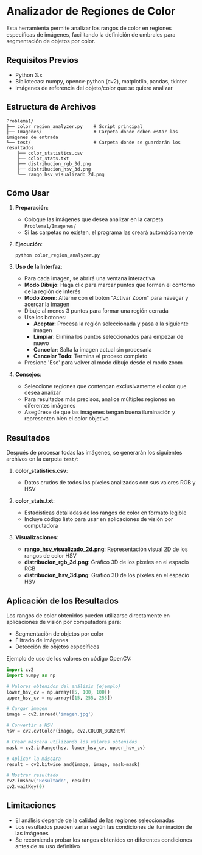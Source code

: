 # Analizador de Regiones de Color

Esta herramienta permite analizar los rangos de color en regiones específicas de imágenes, facilitando la definición de umbrales para segmentación de objetos por color.

## Requisitos Previos

- Python 3.x
- Bibliotecas: numpy, opencv-python (cv2), matplotlib, pandas, tkinter
- Imágenes de referencia del objeto/color que se quiere analizar

## Estructura de Archivos

```
Problema1/
├── color_region_analyzer.py    # Script principal
├── Imagenes/                   # Carpeta donde deben estar las imágenes de entrada
└── test/                       # Carpeta donde se guardarán los resultados
    ├── color_statistics.csv
    ├── color_stats.txt
    ├── distribucion_rgb_3d.png
    ├── distribucion_hsv_3d.png
    └── rango_hsv_visualizado_2d.png
```

## Cómo Usar

1. **Preparación**: 
   - Coloque las imágenes que desea analizar en la carpeta `Problema1/Imagenes/`
   - Si las carpetas no existen, el programa las creará automáticamente

2. **Ejecución**:
   ```
   python color_region_analyzer.py
   ```

3. **Uso de la Interfaz**:
   - Para cada imagen, se abrirá una ventana interactiva
   - **Modo Dibujo**: Haga clic para marcar puntos que formen el contorno de la región de interés
   - **Modo Zoom**: Alterne con el botón "Activar Zoom" para navegar y acercar la imagen
   - Dibuje al menos 3 puntos para formar una región cerrada
   - Use los botones:
     - **Aceptar**: Procesa la región seleccionada y pasa a la siguiente imagen
     - **Limpiar**: Elimina los puntos seleccionados para empezar de nuevo
     - **Cancelar**: Salta la imagen actual sin procesarla
     - **Cancelar Todo**: Termina el proceso completo
   - Presione 'Esc' para volver al modo dibujo desde el modo zoom

4. **Consejos**:
   - Seleccione regiones que contengan exclusivamente el color que desea analizar
   - Para resultados más precisos, analice múltiples regiones en diferentes imágenes
   - Asegúrese de que las imágenes tengan buena iluminación y representen bien el color objetivo

## Resultados

Después de procesar todas las imágenes, se generarán los siguientes archivos en la carpeta `test/`:

1. **color_statistics.csv**: 
   - Datos crudos de todos los píxeles analizados con sus valores RGB y HSV

2. **color_stats.txt**: 
   - Estadísticas detalladas de los rangos de color en formato legible
   - Incluye código listo para usar en aplicaciones de visión por computadora

3. **Visualizaciones**:
   - **rango_hsv_visualizado_2d.png**: Representación visual 2D de los rangos de color HSV
   - **distribucion_rgb_3d.png**: Gráfico 3D de los píxeles en el espacio RGB
   - **distribucion_hsv_3d.png**: Gráfico 3D de los píxeles en el espacio HSV

## Aplicación de los Resultados

Los rangos de color obtenidos pueden utilizarse directamente en aplicaciones de visión por computadora para:

- Segmentación de objetos por color
- Filtrado de imágenes
- Detección de objetos específicos

Ejemplo de uso de los valores en código OpenCV:
```python
import cv2
import numpy as np

# Valores obtenidos del análisis (ejemplo)
lower_hsv_cv = np.array([5, 100, 100])
upper_hsv_cv = np.array([15, 255, 255])

# Cargar imagen
image = cv2.imread('imagen.jpg')

# Convertir a HSV
hsv = cv2.cvtColor(image, cv2.COLOR_BGR2HSV)

# Crear máscara utilizando los valores obtenidos
mask = cv2.inRange(hsv, lower_hsv_cv, upper_hsv_cv)

# Aplicar la máscara
result = cv2.bitwise_and(image, image, mask=mask)

# Mostrar resultado
cv2.imshow('Resultado', result)
cv2.waitKey(0)
```

## Limitaciones

- El análisis depende de la calidad de las regiones seleccionadas
- Los resultados pueden variar según las condiciones de iluminación de las imágenes
- Se recomienda probar los rangos obtenidos en diferentes condiciones antes de su uso definitivo
